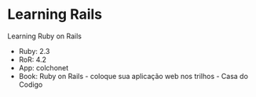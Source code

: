 # Learning Rails
Learning Ruby on Rails 
* Ruby: 2.3
* RoR: 4.2
* App: colchonet
* Book: Ruby on Rails - coloque sua aplicação web nos trilhos - Casa do Codigo